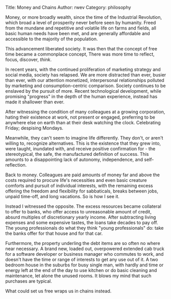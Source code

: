 Title: Money and Chains
Author: rwev
Category: philosophy

Money, or more broadly wealth, since the time of the Industrial Revolution, which broad a level of prosperity never before seen by humanity. Freed from the mundane and repetitive and volatile life on farms and fields, all basic human needs have been met, and are generally affordable and accessible to the majority of the population.

This advancement liberated society. It was then that the concept of free time became a commonplace concept, There was more time to reflect, focus, discover, _think_. 

In recent years, with the continued proliferation of marketing strategy and social media, society has relapsed. We are more distracted than ever, busier than ever, with our attention monetized, interpersonal relationships polluted by marketing and consumption-centric comparison. Society continues to be enslaved by the pursuit of more. Recent technological development, while promising "progress" in the depth of the human experience, instead has made it shallower than ever. 

After witnessing the condition of many colleagues at a growing corporation, hating their existence at work, not present or engaged, preferring to be anywhere else on earth than at their desk watching the clock. Celebrating Friday; despising Mondays. 

Meanwhile, they can't seem to imagine life differently. They don't, or aren't willing to, recognize alternatives. This is the existence that they grew into, were taught, inundated with, and receive positive confirmation for - the stereotypical, the safe, the manufactured definition of success. This amounts to a disappointing lack of autonomy, independence, and self-reflection. 

Back to money. Colleagues are paid amounts of money far and above the costs required to procure life's necessities and even basic creature comforts and pursuit of individual interests, with the remaining excess offering the freedom and flexibility for sabbaticals, breaks between jobs, unpaid time-off, and long vacations. So is how I see it. 

Instead I witnessed the opposite. The excess resources became collateral to offer to banks, who offer access to unreasonable amount of credit, absurd multiples of discretionary yearly income. After subtracting living expenses and some expensive tastes, the loans take decades to pay off. The young professionals do what they think "young professionals" do: take the banks offer for that house and for that car. 

Furthermore, the property underling the debt items are so often no where near necessary. A brand new, loaded out, overpowered extended cab truck for a software developer or business manager who commutes to work, and doesn't have the time or range of interests to get any use out of it. A two bedroom house in the suburbs for busy single man, with hardly and time or energy left at the end of the day to use kitchen or do basic cleaning and maintenance, let alone the unused rooms. It blows my mind that such purchases are typical.

What could set us free wraps us in chains instead. 


